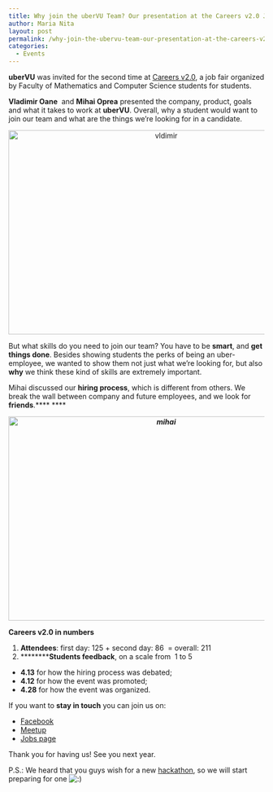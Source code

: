 ```yaml
---
title: Why join the uberVU Team? Our presentation at the Careers v2.0 Job Fair
author: Maria Nita
layout: post
permalink: /why-join-the-ubervu-team-our-presentation-at-the-careers-v2-0-job-fair/
categories:
  - Events
---
```

<p dir="ltr">
  <strong>uberVU</strong> was invited for the second time at <a href="http://cariere.as-mi.ro/">Careers v2.0</a>, a job fair organized by Faculty of Mathematics and Computer Science students for students.
</p>

**Vladimir Oane**  and **Mihai Oprea** presented the company, product, goals and what it takes to work at **uberVU**. Overall, why a student would want to join our team and what are the things we&#8217;re looking for in a candidate.

<p style="text-align: center;">
  <a href="{{ site.url }}/images/wordpress/2013/03/vldimir.jpg"><img class="aligncenter  wp-image-64" alt="vldimir" src="{{ site.url }}/images/wordpress/2013/03/vldimir.jpg" width="605" height="401" /></a>
</p>

But what skills do you need to join our team? You have to be **smart**, and **get things done**. Besides showing students the perks of being an uber-employee, we wanted to show them not just what we&#8217;re looking for, but also **why** we think these kind of skills are extremely important.

Mihai discussed our **hiring process**, which is different from others. We break the wall between company and future employees, and we look for **friends**.**** ****

<p style="text-align: center;">
  <em id="__mceDel"><b><b><a href="{{ site.url }}/images/wordpress/2013/03/mihai.jpg"><img class="aligncenter  wp-image-63" alt="mihai" src="{{ site.url }}/images/wordpress/2013/03/mihai.jpg" width="605" height="401" /></a></b></b></em>
</p>

**Careers v2.0 in numbers**

1.  **Attendees**: first day: 125 + second day: 86  = overall: 211
2.  **********Students feedback**, on a scale from  1 to 5

*   **4.13** for how the hiring process was debated;
*   **4.12** for how the event was promoted;
*   **4.28** for how the event was organized.

If you want to **stay in touch** you can join us on:

*   [Facebook][1]
*   [Meetup][2]
*   [Jobs page][3]

Thank you for having us! See you next year.

P.S.: We heard that you guys wish for a new <a href="http://dev.ubervu.com/hackdays-6-epilogue/" target="_blank">hackathon</a>, so we will start preparing for one <img src="http://dev.ubervu.com/wp-includes/images/smilies/icon_smile.gif" alt=":)" class="wp-smiley" />

<div class="addtoany_share_save_container addtoany_content_bottom">
  <div class="a2a_kit a2a_kit_size_32 addtoany_list a2a_target" id="wpa2a_5">
    <a class="a2a_button_facebook" href="http://www.addtoany.com/add_to/facebook?linkurl=http%3A%2F%2Fdev.ubervu.com%2Fwhy-join-the-ubervu-team-our-presentation-at-the-careers-v2-0-job-fair%2F&linkname=Why%20join%20the%20uberVU%20Team%3F%20Our%20presentation%20at%20the%20Careers%20v2.0%20Job%20Fair" title="Facebook" rel="nofollow" target="_blank"></a><a class="a2a_button_twitter" href="http://www.addtoany.com/add_to/twitter?linkurl=http%3A%2F%2Fdev.ubervu.com%2Fwhy-join-the-ubervu-team-our-presentation-at-the-careers-v2-0-job-fair%2F&linkname=Why%20join%20the%20uberVU%20Team%3F%20Our%20presentation%20at%20the%20Careers%20v2.0%20Job%20Fair" title="Twitter" rel="nofollow" target="_blank"></a><a class="a2a_button_google_plus" href="http://www.addtoany.com/add_to/google_plus?linkurl=http%3A%2F%2Fdev.ubervu.com%2Fwhy-join-the-ubervu-team-our-presentation-at-the-careers-v2-0-job-fair%2F&linkname=Why%20join%20the%20uberVU%20Team%3F%20Our%20presentation%20at%20the%20Careers%20v2.0%20Job%20Fair" title="Google+" rel="nofollow" target="_blank"></a><a class="a2a_dd addtoany_share_save" href="http://www.addtoany.com/share_save"></a>
  </div>
</div>

 [1]: http://facebook.com/dev.ubervu
 [2]: http://www.meetup.com/HackDays/
 [3]: http://www.ubervu.com/jobs/